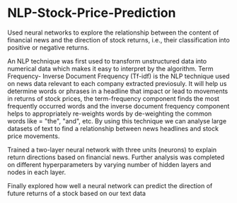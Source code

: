 # NLP-Stock-Price-Prediction
Used neural networks to explore the relationship between the content of financial news and the direction of 
stock returns, i.e., their classification into positive or negative returns.

An NLP technique was first used to transform  unstructured data into numerical data which makes it easy to interpret by the algorithm. 
Term Frequency- Inverse Document Frequency (Tf-idf) is the NLP technique used on news data relevant to each company extracted previosuly. 
It will help us determine words or phrases in a headline that impact or lead to movements in returns of stock prices, 
the term-frequency component finds the most frequently occurred words and the inverse document frequency component helps to appropriately re-weights words by de-weighting the common words like = "the", "and", etc.
By using this technique we can analyse large datasets of text to find a relationship between news headlines and stock price movements.

Trained a two-layer neural network with three units (neurons) to explain return directions based on financial news.
Further analysis was completed on different hyperparameters by varying number of hidden layers and nodes in each layer.

Finally explored how well a neural network can predict the direction of future returns of a stock based on our text data
